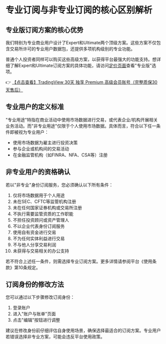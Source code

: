 # 专业订阅与非专业订阅的核心区别解析

## 专业版订阅方案的核心优势

我们特别为专业商业用户设计了Expert和Ultimate两个顶级方案。这些方案不仅包含交易所许可的专业用户数据包，还提供多项机构级别的专业功能。

普通个人投资者同样可以购买这些高级方案，以获得平台最强大的功能支持。想详细了解Expert和Ultimate订阅方案的具体功能，请访问[定价页面](https://bit.ly/TradingView-Pro)查看"专业版"选项。

👉 [【点击查看】TradingView 30天 独享 Premium 高级会员账号（完整质保30天售后）](https://bit.ly/TradingView-Pro)

## 专业用户的定义标准

"专业用途"特指在商业活动中使用市场数据进行交易，或代表企业/机构开展相关业务活动。而"非专业用途"仅限于个人使用市场数据。具体而言，符合以下任一条件即被视为专业用户：

- 使用市场数据为雇主进行投资决策
- 参与企业或机构间的交易活动
- 在金融监管机构（如FINRA、NFA、CSA等）注册

## 非专业用户的资格确认

若以"非专业"身份订阅服务，您必须确认以下所有条件：

1. 仅将市场数据用于个人用途
2. 未在SEC、CFTC等监管机构注册
3. 未在任何国家证券机构或交易所注册
4. 不执行需要监管资质的工作职能
5. 不担任投资顾问或资产管理人
6. 不以企业代表身份订阅服务
7. 使用自有资金进行交易
8. 不为任何实体利益进行交易
9. 不与他人分享交易利润
10. 未获得与交易相关的办公支持

若不符合上述任一条件，则需选择专业订阅方案。更多详情请参阅平台《使用条款》第10条规定。

## 订阅身份的修改方法

您可以通过以下步骤修改订阅身份：
1. 登录账户
2. 进入"账户与账单"页面
3. 点击"编辑"按钮进行调整

建议在修改身份前仔细评估自身使用场景，确保选择最适合的订阅方案。专业用户若错误选择非专业方案，可能会违反平台使用政策。